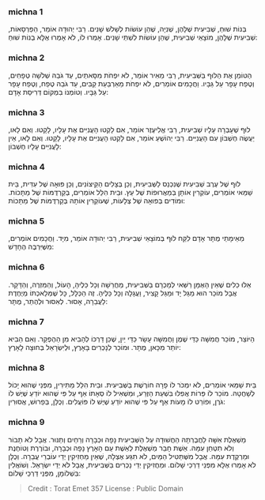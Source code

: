 
### michna 1
בְּנוֹת שׁוּחַ, שְׁבִיעִית שֶׁלָּהֶן, שְׁנִיָּה, שֶׁהֵן עוֹשׂוֹת לְשָׁלֹשׁ שָׁנִים. רַבִּי יְהוּדָה אוֹמֵר, הַפַּרְסָאוֹת, שְׁבִיעִית שֶׁלָּהֶן, מוֹצָאֵי שְׁבִיעִית, שֶׁהֵן עוֹשׂוֹת לִשְׁתֵּי שָׁנִים. אָמְרוּ לוֹ, לֹא אָמְרוּ אֶלָּא בְנוֹת שׁוּחַ:

### michna 2
הַטּוֹמֵן אֶת הַלּוּף בַּשְּׁבִיעִית, רַבִּי מֵאִיר אוֹמֵר, לֹא יִפְחֹת מִסָּאתַיִם, עַד גֹּבַהּ שְׁלֹשָׁה טְפָחִים, וְטֶפַח עָפָר עַל גַּבָּיו. וַחֲכָמִים אוֹמְרִים, לֹא יִפְחֹת מֵאַרְבַּעַת קַבִּים, עַד גֹּבַהּ טֶפַח, וְטֶפַח עָפָר עַל גַּבָּיו. וְטוֹמְנוֹ בִמְקוֹם דְּרִיסַת אָדָם:

### michna 3
לוּף שֶׁעָבְרָה עָלָיו שְׁבִיעִית, רַבִּי אֱלִיעֶזֶר אוֹמֵר, אִם לָקְטוּ הָעֲנִיִּים אֶת עָלָיו, לָקָטוּ. וְאִם לָאו, יַעֲשֶׂה חֶשְׁבּוֹן עִם הָעֲנִיִּים. רַבִּי יְהוֹשֻׁעַ אוֹמֵר, אִם לָקְטוּ הָעֲנִיִּים אֶת עָלָיו, לָקָטוּ. וְאִם לָאו, אֵין לָעֲנִיִּים עָלָיו חֶשְׁבּוֹן:

### michna 4
לוּף שֶׁל עֶרֶב שְׁבִיעִית שֶׁנִכְנַס לַשְּׁבִיעִית, וְכֵן בְּצָלִים הַקֵּיצוֹנִים, וְכֵן פּוּאָה שֶׁל עִדִּית, בֵּית שַׁמַּאי אוֹמְרִים, עוֹקְרִין אוֹתָן בְּמַאֲרוּפוֹת שֶׁל עֵץ. וּבֵית הִלֵּל אוֹמְרִים, בְּקַרְדֻּמּוֹת שֶׁל מַתָּכוֹת. וּמוֹדִים בְּפוּאָה שֶׁל צְלָעוֹת, שֶׁעוֹקְרִין אוֹתָהּ בְּקַרְדֻּמּוֹת שֶׁל מַתָּכוֹת:

### michna 5
מֵאֵימָתַי מֻתָּר אָדָם לִקַּח לוּף בְּמוֹצָאֵי שְׁבִיעִית, רַבִּי יְהוּדָה אוֹמֵר, מִיָּד. וַחֲכָמִים אוֹמְרִים, מִשֶּׁיִּרְבֶּה הֶחָדָשׁ:

### michna 6
אֵלּוּ כֵלִים שֶׁאֵין הָאֻמָּן רַשַּׁאי לְמָכְרָם בַּשְּׁבִיעִית, מַחֲרֵשָׁה וְכָל כֵּלֶיהָ, הָעוֹל, וְהַמִּזְרֶה, וְהַדָּקָר. אֲבָל מוֹכֵר הוּא מַגַּל יָד וּמַגַּל קָצִיר, וַעֲגָלָה וְכָל כֵּלֶיהָ. זֶה הַכְּלָל, כָּל שֶׁמְּלַאכְתּוֹ מְיֻחֶדֶת לַעֲבֵרָה, אָסוּר. לְאִסּוּר וּלְהֶתֵּר, מֻתָּר:

### michna 7
הַיּוֹצֵר, מוֹכֵר חֲמִשָּׁה כַּדֵּי שֶׁמֶן וַחֲמִשָּׁה עָשָׂר כַּדֵּי יַיִן, שֶׁכֵּן דַּרְכּוֹ לְהָבִיא מִן הַהֶפְקֵר. וְאִם הֵבִיא יוֹתֵר מִכָּאן, מֻתָּר. וּמוֹכֵר לְנָכְרִים בָּאָרֶץ, וּלְיִּשְׂרָאֵל בְּחוּצָה לָאָרֶץ:

### michna 8
בֵּית שַׁמַּאי אוֹמְרִים, לֹא יִמְכֹּר לוֹ פָרָה חוֹרֶשֶׁת בַּשְּׁבִיעִית. וּבֵית הִלֵּל מַתִּירִין, מִפְּנֵי שֶׁהוּא יָכוֹל לְשָׁחֲטָהּ. מוֹכֵר לוֹ פֵּרוֹת אֲפִלּוּ בִּשְׁעַת הַזֶּרַע, וּמַשְׁאִיל לוֹ סְאָתוֹ אַף עַל פִּי שֶׁהוּא יוֹדֵעַ שֶׁיֶּשׁ לוֹ גֹּרֶן, וּפוֹרֵט לוֹ מָעוֹת אַף עַל פִּי שֶׁהוּא יוֹדֵעַ שֶׁיֶּשׁ לוֹ פּוֹעֲלִים. וְכֻלָּן, בְּפֵרוּשׁ, אֲסוּרִין:

### michna 9
מַשְׁאֶלֶת אִשָּׁה לַחֲבֶרְתָּהּ הַחֲשׁוּדָה עַל הַשְּׁבִיעִית נָפָה וּכְבָרָה וְרֵחַיִם וְתַנּוּר. אֲבָל לֹא תָבוֹר וְלֹא תִטְחַן עִמָּהּ. אֵשֶׁת חָבֵר מַשְׁאֶלֶת לְאֵשֶׁת עַם הָאָרֶץ נָפָה וּכְבָרָה, וּבוֹרֶרֶת וְטוֹחֶנֶת וּמַרְקֶדֶת עִמָּהּ. אֲבָל מִשֶּׁתַּטִּיל הַמַּיִם, לֹא תִגַּע אֶצְלָהּ, שֶׁאֵין מַחְזִיקִין יְדֵי עוֹבְרֵי עֲבֵרָה. וְכֻלָּן לֹא אָמְרוּ אֶלָּא מִפְּנֵי דַרְכֵי שָׁלוֹם. וּמַחֲזִיקִין יְדֵי נָכְרִים בַּשְּׁבִיעִית, אֲבָל לֹא יְדֵי יִשְׂרָאֵל. וְשׁוֹאֲלִין בִּשְׁלוֹמָן, מִפְּנֵי דַרְכֵי שָׁלוֹם:

>Credit : Torat Emet 357
>License : Public Domain 